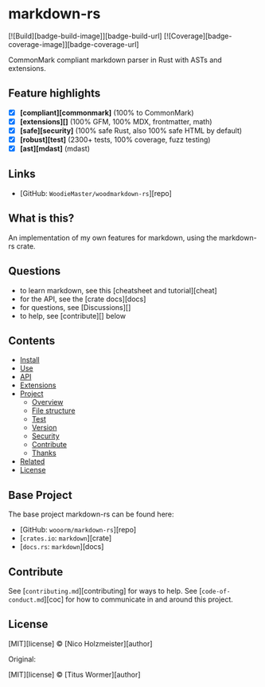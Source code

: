 # markdown-rs

[![Build][badge-build-image]][badge-build-url]
[![Coverage][badge-coverage-image]][badge-coverage-url]

CommonMark compliant markdown parser in Rust with ASTs and extensions.

## Feature highlights

* [x] **[compliant][commonmark]**
  (100% to CommonMark)
* [x] **[extensions][]**
  (100% GFM, 100% MDX, frontmatter, math)
* [x] **[safe][security]**
  (100% safe Rust, also 100% safe HTML by default)
* [x] **[robust][test]**
  (2300+ tests, 100% coverage, fuzz testing)
* [x] **[ast][mdast]**
  (mdast)

## Links

* [GitHub: `WoodieMaster/woodmarkdown-rs`][repo]

## What is this?

An implementation of my own features for markdown, using the markdown-rs crate.


## Questions

* to learn markdown,
  see this [cheatsheet and tutorial][cheat]
* for the API,
  see the [crate docs][docs]
* for questions,
  see [Discussions][]
* to help,
  see [contribute][] below

## Contents

* [Install](#install)
* [Use](#use)
* [API](#api)
* [Extensions](#extensions)
* [Project](#project)
  * [Overview](#overview)
  * [File structure](#file-structure)
  * [Test](#test)
  * [Version](#version)
  * [Security](#security)
  * [Contribute](#contribute)
  * [Thanks](#thanks)
* [Related](#related)
* [License](#license)

## Base Project

The base project markdown-rs can be found here:

* [GitHub: `wooorm/markdown-rs`][repo]
* [`crates.io`: `markdown`][crate]
* [`docs.rs`: `markdown`][docs]


## Contribute

See [`contributing.md`][contributing] for ways to help.
See [`code-of-conduct.md`][coc] for how to communicate in and around this
project.

## License

[MIT][license] © [Nico Holzmeister][author]

Original:

[MIT][license] © [Titus Wormer][author]
